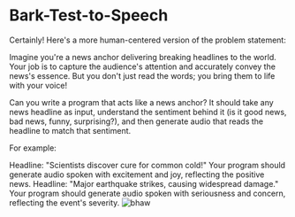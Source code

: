 # Bark-Test-to-Speech

Certainly! Here's a more human-centered version of the problem statement:

Imagine you're a news anchor delivering breaking headlines to the world. Your job is to capture the audience's attention and accurately convey the news's essence. But you don't just read the words; you bring them to life with your voice!

Can you write a program that acts like a news anchor? It should take any news headline as input, understand the sentiment behind it (is it good news, bad news, funny, surprising?), and then generate audio that reads the headline to match that sentiment.

For example:

Headline: "Scientists discover cure for common cold!"
Your program should generate audio spoken with excitement and joy, reflecting the positive news.
Headline: "Major earthquake strikes, causing widespread damage."
Your program should generate audio spoken with seriousness and concern, reflecting the event's severity.
![bhaw](https://github.com/998minu/Bark-Test-to-Speech/assets/84757349/59649509-4446-4a94-a007-32bf1a681178)
